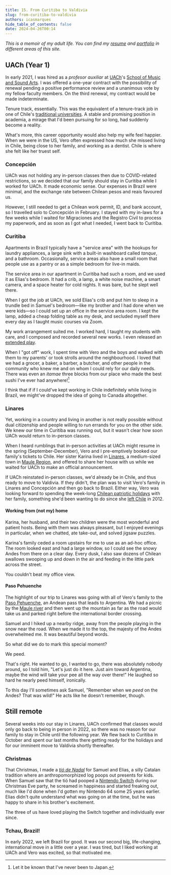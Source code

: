 ```yaml
---
title: 15. From Curitiba to Valdivia
slug: from-curitiba-to-valdivia
authors: icasmarques
hide_table_of_contents: false
date: 2024-04-26T00:14
---
```


*This is a memoir of my adult life. You can find my [resume](/docs/resume/intro) and [portfolio](/docs/portfolio/intro) in different areas of this site.* 

## UACh (Year 1)

In early 2021, I was hired as a *profesor auxiliar* at [UACh](https://www.uach.cl/)'s [School of Music and Sound Arts](https://arquitectura-artes.uach.cl/escuela-de-artes-musicales-y-sonoras/). I was offered a one-year contract with the possibility of renewal pending a positive performance review and a unanimous vote by my fellow faculty members. On the third renewal, my contract would be made indeterminate.

Tenure track, essentially. This was the equivalent of a tenure-track job in one of Chile's [traditional universities](https://en.wikipedia.org/wiki/Chilean_Traditional_Universities). A stable and promising position in academia, a mirage that I'd been pursuing for so long, had suddenly become a reality.

What's more, this career opportunity would also help my wife feel happier. When we were in the US, Vero often expressed how much she missed living in Chile, being close to her family, and working as a dentist. Chile is where she felt like her truest self.

### Concepción

UACh was not holding any in-person classes then due to COVID-related restrictions, so we decided that our family should stay in Curitiba while I worked for UACh. It made economic sense. Our expenses in Brazil were minimal, and the exchange rate between Chilean pesos and reais favoured us. 

However, I still needed to get a Chilean work permit, ID, and bank account, so I travelled solo to Concepción in February. I stayed with my in-laws for a few weeks while I waited for Migraciones and the Registro Civil to process my paperwork, and as soon as I got what I needed, I went back to Curitiba. 

### Curitiba

Apartments in Brazil typically have a "service area" with the hookups for laundry appliances, a large sink with a built-in washboard called *tanque*, and a bathroom. Occasionally, service areas also have a small room that people use as a pantry or as a simple bedroom for live-in maids.

The service area in our apartment in Curitiba had such a room, and we used it as Elias's bedroom. It had a crib, a lamp, a white noise machine, a smart camera, and a space heater for cold nights. It was bare, but he slept well there.

When I got the job at UACh, we sold Elias's crib and put him to sleep in a trundle bed in Samuel's bedroom—like my brother and I had done when we were kids—so I could set up an office in the service area room. I kept the lamp, added a cheap folding table as my desk, and secluded myself there every day as I taught music courses via Zoom.

My work arrangement suited me. I worked hard, I taught my students with care, and I composed and recorded several new works. I even released an [extended play](https://igorcoelhoasmarques.bandcamp.com/album/glosolalia).

When I "got off" work, I spent time with Vero and the boys and walked with them to my parents' or took strolls around the neighbourhood. I loved that we had a grocer, a baker, a barber, a butcher, and other people in the community who knew me and on whom I could rely for our daily needs. There was even an *itamae* three blocks from our place who made the best sushi I've ever had anywhere![^1] 

I think that if if I could've kept working in Chile indefinitely while living in Brazil, we might've dropped the idea of going to Canada altogether.

### Linares

Yet, working in a country and living in another is not really possible without dual citizenship and people willing to run errands for you on the other side. We knew our time in Curitiba was running out, but it wasn't clear how soon UACh would return to in-person classes.

When I heard rumblings that in-person activities at UACh might resume in the spring (September-December), Vero and I pre-emptively booked our family's tickets to Chile. Her sister Karina lived in [Linares](https://en.wikipedia.org/wiki/Linares,_Chile), a medium-sized town in [Maule Region](https://en.wikipedia.org/wiki/Maule_Region), and offered to share her house with us while we waited for UACh to make an official announcement.

If UACh reinstated in-person classes, we'd already be in Chile, and thus ready to move to Valdivia. If they didn't, the plan was to visit Vero's family in Linares and Concepción and then go back to Brazil. Either way, Vero was looking forward to spending the week-long [Chilean patriotic holidays](https://en.wikipedia.org/wiki/Fiestas_Patrias_(Chile)) with her family, something she'd been wanting to do since she [left Chile](/6-graduation-byu.md#veros-graduation) in 2012.

#### Working from (not my) home

Karina, her husband, and their two children were the most wonderful and patient hosts. Being with them was always pleasant, but I enjoyed evenings in particular, when we chatted, ate take-out, and solved jigsaw puzzles. 

Karina's family ceded a room upstairs for me to use as an ad-hoc office. The room looked east and had a large window, so I could see the snowy Andes from there on a clear day. Every dusk, I also saw dozens of Chilean swallows swooping up and down in the air and feeding in the little park across the street. 

You couldn't beat my office view.

#### Paso Pehuenche

The highlight of our trip to Linares was going with all of Vero's family to the [Paso Pehuenche](https://en.wikipedia.org/wiki/Paso_Pehuenche), an Andean pass that leads to Argentina. We had a picnic by the [Maule river](https://en.wikipedia.org/wiki/Maule_River) and then went up the mountain as far as the road would take us and parked right before the international border crossing.

Samuel and I hiked up a nearby ridge, away from the people playing in the snow near the road. When we made it to the top, the majesty of the Andes overwhelmed me. It was beautiful beyond words.

So what did we do to mark this special moment? 

We peed. 

That's right. He wanted to go, I wanted to go, there was absolutely nobody around, so I told him, "Let's just do it here. Just aim toward Argentina, maybe the wind will take your pee all the way over there!" He laughed so hard he nearly peed himself, ironically.

To this day I'll sometimes ask Samuel, "Remember when we *peed* on the Andes? That was wild!" He acts like he doesn't remember, though.

## Still remote

Several weeks into our stay in Linares, UACh confirmed that classes would only go back to being in person in 2022, so there was no reason for our family to stay in Chile until the following year. We flew back to Curitiba in October and spent our last months there getting ready for the holidays and for our imminent move to Valdivia shortly thereafter.

### Christmas

That Christmas, I made a [*tió de Nadal*](https://en.wikipedia.org/wiki/Ti%C3%B3_de_Nadal) for Samuel and Elias, a silly Catalan tradition where an anthropomorphized log poops out presents for kids. When Samuel saw that the tió had pooped a [Nintendo Switch](https://www.nintendo.com/en-ca/) during our Christmas Eve party, he screamed in happiness and started freaking out, much like I'd done when I'd gotten my Nintendo 64 some 25 years earlier. Elias didn't quite understand what was going on at the time, but he was happy to share in his brother's excitement.

The three of us have loved playing the Switch together and individually ever since.

### Tchau, Brazil!

In early 2022, we left Brazil for good. It was our second big, life-changing, international move in a little over a year. I was tired, but I liked working at UACh and Vero was excited, so that motivated me.

[^1]: Let it be known that I've never been to Japan.